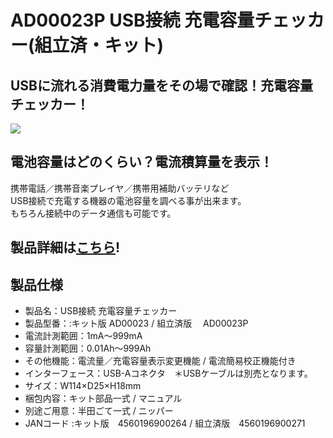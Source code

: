 # AD00023P USB接続 充電容量チェッカー(組立済・キット)

## USBに流れる消費電力量をその場で確認！充電容量チェッカー！

![](https://bit-trade-one.co.jp/wp/wp-content/uploads/2014/04/fbdcea1945cdebe2857bb0838a49a2d9.png)

## 電池容量はどのくらい？電流積算量を表示！

携帯電話／携帯音楽プレイヤ／携帯用補助バッテリなど  
USB接続で充電する機器の電池容量を調べる事が出来ます。  
もちろん接続中のデータ通信も可能です。  

## 製品詳細は[こちら](https://bit-trade-one.co.jp/product/assemblydisk/ad00023/)!

## 製品仕様


 -   製品名：USB接続 充電容量チェッカー
 -   製品型番：:キット版 AD00023 /  組立済版　 AD00023P
 -   電流計測範囲：1mA～999mA
 -   容量計測範囲：0.01Ah～999Ah
 -   その他機能：電流量／充電容量表示変更機能 / 電流簡易校正機能付き
 -   インターフェース：USB-Aコネクタ　＊USBケーブルは別売となります。
 -   サイズ：W114×D25×H18mm
 -   梱包内容：キット部品一式 / マニュアル
 -   別途ご用意：半田ごて一式 / ニッパー
 -   JANコード :キット版　4560196900264 / 組立済版　4560196900271
